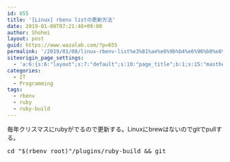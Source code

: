 ```yaml
---
id: 655
title: '[Linux] rbenv listの更新方法'
date: 2019-01-08T07:21:48+09:00
author: Shohei
layout: post
guid: https://www.wazalab.com/?p=655
permalink: '/2019/01/08/linux-rbenv-list%e3%81%ae%e6%9b%b4%e6%96%b0%e6%96%b9%e6%b3%95/'
siteorigin_page_settings:
  - 'a:6:{s:6:"layout";s:7:"default";s:10:"page_title";b:1;s:15:"masthead_margin";b:1;s:13:"footer_margin";b:1;s:16:"display_masthead";b:1;s:22:"display_footer_widgets";b:1;}'
categories:
  - IT
  - Programming
tags:
  - rbenv
  - ruby
  - ruby-build
---
```

毎年クリスマスにrubyがでるので更新する。Linuxにbrewはないのでgitでpullする。

 
<pre class="theme:dark-terminal lang:default decode:true " >cd "$(rbenv root)"/plugins/ruby-build &amp;&amp; git </pre> 
